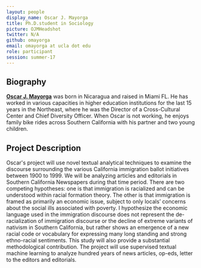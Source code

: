 ```yaml
---
layout: people
display_name: Oscar J. Mayorga
title: Ph.D.student in Sociology
picture: OJMHeadshot
twitter: N/A
github: omayorga
email: omayorga at ucla dot edu
role: participant
session: summer-17
---
```


## Biography

**[Oscar J. Mayorga](http://www.sociology.ucla.edu/grads/oscar-j-mayorga)** was born in Nicaragua and raised in Miami FL.  He has worked in various capacities in higher education institutions for the last 15 years in the Northeast, where he was the Director of a Cross-Cultural Center and Chief Diversity Officer.  When Oscar is not working, he enjoys family bike rides across Southern California with his partner and two young children.

## Project Description
Oscar's project will use novel textual analytical techniques to examine the discourse surrounding the various California immigration ballot initiatives between 1900 to 1999. We will be analyzing articles and editorials in Southern California Newspapers during that time period. There are two competing hypotheses: one is that immigration is racialized and can be understood within racial formation theory. The other is that immigration is framed as primarily an economic issue, subject to only locals’ concerns about the social ills associated with poverty. I hypothesize the economic language used in the immigration discourse does not represent the de-racialization of immigration discourse or the decline of extreme variants of nativism in Southern California, but rather shows an emergence of a new racial code or vocabulary for expressing many long standing and strong ethno-racial sentiments. This study will also provide a substantial methodological contribution. The project will use supervised textual machine learning to analyze hundred years of news articles, op-eds, letter to the editors and editorials.